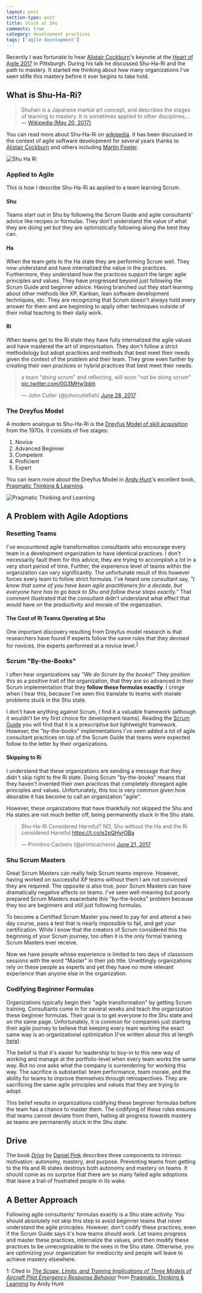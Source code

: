 ```yaml
---
layout: post
section-type: post
title: Stuck at Shu
comments: true
category: development practices
tags: ['agile development']
---
```


Recently I was fortunate to hear [Alistair Cockburn](http://www.alistaircockburn.us)'s keynote at the [Heart of Agile 2017](http://heartofagile.com/heart-of-agile-conferences/heart-of-agile-pittsburgh-2017/) in Pittsburgh. During his talk he discussed Shu-Ha-Ri and the path to mastery. It started me thinking about how many organizations I've seen stifle this mastery before it ever begins to take hold. 

## What is Shu-Ha-Ri?

> Shuhari is a Japanese martial art concept, and describes the stages of learning to mastery. It is sometimes applied to other disciplines...  
> &mdash; [Wikipedia (May 20, 2017)](https://en.wikipedia.org/wiki/Shuhari)

You can read more about Shu-Ha-Ri on [wikipedia](https://en.wikipedia.org/wiki/Shuhari). It has been discussed in the context of agile software development for several years thanks to [Alistair Cockburn](http://alistair.cockburn.us/Shu+Ha+Ri) and others including [Martin Fowler](https://martinfowler.com/bliki/ShuHaRi.html). 

<img class="img-responsive" src="/img/shu-ha-ri.png" alt="Shu Ha Ri" />

### Applied to Agile

This is how I describe Shu-Ha-Ri as applied to a team learning Scrum.

#### Shu

Teams start out in Shu by following the Scrum Guide and agile consultants' advice like recipes or formulas. They don't understand the value of what they are doing yet but they are optimistically following along the best they can. 

#### Ha

When the team gets to the Ha state they are performing Scrum well. They now understand and have internalized the value in the practices. Furthermore, they understand how the practices support the larger agile principles and values. They have progressed beyond just following the Scrum Guide and beginner advice. Having branched out they start learning about other methods like XP, Kanban, lean software development techniques, etc. They are recognizing that Scrum doesn't always hold every answer for them and are beginning to apply other techniques outside of their initial teaching to their daily work.

#### Ri

When teams get to the Ri state they have fully internalized the agile values and have mastered the art of improvisation. They don't follow a strict methodology but adopt practices and methods that best meet their needs given the context of the problem and their team. They grow even further by creating their own practices or hybrid practices that best meet their needs. 

<blockquote class="twitter-tweet" data-lang="en"><p lang="en" dir="ltr">a team &quot;doing scrum&quot; and reflecting, will soon &quot;not be doing scrum&quot; <a href="https://t.co/0G3MHw1pbh">pic.twitter.com/0G3MHw1pbh</a></p>&mdash; John Cutler (@johncutlefish) <a href="https://twitter.com/johncutlefish/status/880188039011508224">June 28, 2017</a></blockquote>
<script async src="//platform.twitter.com/widgets.js" charset="utf-8"></script>
 
### The Dreyfus Model 
A modern analogue to Shu-Ha-Ri is the [Dreyfus Model of skill acquisition](https://en.wikipedia.org/wiki/Dreyfus_model_of_skill_acquisition) from the 1970s. It consists of five stages:

1. Novice
1. Advanced Beginner
1. Competent
1. Proficient
1. Expert

You can learn more about the Dreyfus Model in [Andy Hunt](http://www.toolshed.com/)'s excellent book, [Pragmatic Thinking & Learning](https://pragprog.com/book/ahptl/pragmatic-thinking-and-learning).

<img src="/img/pragmatic-thinking-and-learning.jpg" alt="Pragmatic Thinking and Learning" class="img-responsive" />

## A Problem with Agile Adoptions

### Resetting Teams

I've encountered agile transformation consultants who encourage every team in a development organization to have identical practices. I don't necessarily fault them for this advice, they are trying to accomplish a lot in a very short period of time. Further, the experience level of teams within the organization can vary significantly. The unfortunate result of this however forces every team to follow strict formulas. I've heard one consultant say, _"I know that some of you have been agile practitioners for a decade, but everyone here has to go back to Shu and follow these steps exactly."_ That comment illustrated that the consultant didn't understand what effect that would have on the productivity and morale of the organization. 

#### The Cost of Ri Teams Operating at Shu

One important discovery resulting from Dreyfus model research is that researchers have found if experts follow the same rules that they devised for novices, the experts performed at a novice level.<sup>[1](#research)</sup>

### Scrum "By-the-Books"

I often hear organizations say _"We do Scrum by the books!"_ They position this as a positive trait of the organization, that they are so advanced in their Scrum implementation that they **follow these formulas exactly**. I cringe when I hear this, because I've seen this translate to teams with morale problems stuck in the Shu state.

I don't have anything against Scrum, I find it a valuable framework (although it wouldn't be my first choice for development teams). Reading the [Scrum Guide](http://www.scrumguides.org/scrum-guide.html) you will find that it is a prescriptive but lightweight framework. However, the "by-the-books" implementations I've seen added a lot of agile consultant practices on top of the Scrum Guide that teams were expected follow to the letter by their organizations. 

#### Skipping to Ri

I understand that these organizations are sending a message that they didn't skip right to the Ri state. Doing Scrum "by-the-books" means that they haven't invented their own practices that completely disregard agile principles and values. Unfortunately, this too is very common given how desirable it has become to call an organization "agile".

However, these organizations that have thankfully not skipped the Shu and Ha states are not much better off, being permanently stuck in the Shu state.

<blockquote class="twitter-tweet" data-lang="en"><p lang="en" dir="ltr">Shu-Ha-Ri Considered Harmful? NO, Shu without the Ha and the Ri considered Harmful <a href="https://t.co/e2pQHyrOBa">https://t.co/e2pQHyrOBa</a></p>&mdash; Primitivo Cachero (@primicachero) <a href="https://twitter.com/primicachero/status/877418470140518400">June 21, 2017</a></blockquote>
<script async src="//platform.twitter.com/widgets.js" charset="utf-8"></script>

### Shu Scrum Masters

Great Scrum Masters can really help Scrum teams improve. However, having worked on successful XP teams without them I am not convinced they are required. The opposite is also true, poor Scrum Masters can have dramatically negative affects on teams. I've seen well-meaning but poorly prepared Scrum Masters exacerbate this "by-the-books" problem because they too are beginners and still just following formulas. 

To become a Certified Scrum Master you need to pay for and attend a two day course, pass a test that is nearly impossible to fail, and get your certification. While I know that the creators of Scrum considered this the beginning of your Scrum journey, too often it is the only formal training Scrum Masters ever receive. 

Now we have people whose experience is limited to two days of classroom sessions with the word "Master" in their job title. Unwittingly organizations rely on these people as experts and yet they have no more relevant experience than anyone else in the organization.

### Codifying Beginner Formulas

Organizations typically begin their "agile transformation" by getting Scrum training. Consultants come in for several weeks and teach the organization these beginner formulas. Their goal is to get everyone to the Shu state and on the same page. Unfortunately, it is common for companies just starting their agile journey to believe that keeping every team working the exact same way is an organizational optimization (I've written about this at length [here](/2017/03/05/remove-cross-team-dependencies.html)).

The belief is that it's easier for leadership to buy-in to this new way of working and manage at the portfolio-level when every team works the same way. But no one asks what the company is surrendering for working this way. The sacrifice is substantial: team performance, team morale, and the ability for teams to improve themselves through retrospectives. They are sacrificing the same agile principles and values that they are trying to adopt. 

This belief results in organizations codifying these beginner formulas before the team has a chance to master them. The codifying of these rules ensures that teams cannot deviate from them, halting all progress towards mastery as teams are permanently stuck in the Shu state.

## Drive

The book _[Drive](https://www.amazon.com/Drive-Surprising-Truth-About-Motivates/dp/1594484805/ref=sr_1_1?ie=UTF8&qid=1500119191&sr=8-1&keywords=drive)_ by [Daniel Pink](https://twitter.com/DanielPink) describes three components to intrinsic motivation: autonomy, mastery, and purpose. Preventing teams from getting to the Ha and Ri states destroys both autonomy and mastery on teams. It should come as no surprise that there are so many failed agile adoptions that leave a trail of frustrated people in its wake. 

## A Better Approach

Following agile consultants' formulas exactly is a Shu state activity. You should absolutely not skip this step to avoid beginner teams that never understand the agile principles. However, don't codify these practices, even if the Scrum Guide says it's how teams should work. Let teams progress and master these practices, internalize the values, and then modify these practices to be unrecognizable to the ones in the Shu state. Otherwise, you are optimizing your organization for mediocrity and people will leave to achieve mastery elsewhere. 

<a name="research">1</a>: Cited in [_The Scope, Limits, and Training Implications of Three Models of Aircraft Pilot Emergency Response Behavior_](http://www.dtic.mil/dtic/tr/fulltext/u2/a071320.pdf) from [Pragmatic Thinking & Learning](https://pragprog.com/book/ahptl/pragmatic-thinking-and-learning) by Andy Hunt
